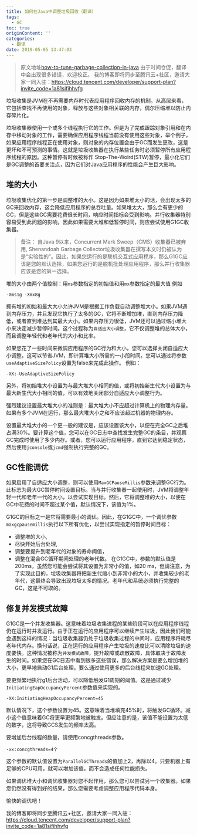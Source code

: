 ```yaml
---
title: 如何在Java中调整垃圾回收（翻译）
tags:
  - GC
toc: true
originContent: ''
categories:
  - 翻译
date: 2019-05-05 13:47:03
---
```


> 原文地址[how-to-tune-garbage-collection-in-java](https://dzone.com/articles/how-to-tune-garbage-collection-in-java)
由于时间仓促，翻译中会出现很多错误，欢迎校正。
我的博客即将同步至腾讯云+社区，邀请大家一同入驻：https://cloud.tencent.com/developer/support-plan?invite_code=1a81sifihhvfg

  垃圾收集是JVM在不再需要内存时代表应用程序回收内存的机制。从高层来看，它包括查找不再使用的对象，释放与这些对象相关联的内存，偶尔压缩堆以防止内存碎片化。

  垃圾收集器使用一个或多个线程执行它的工作。但是为了完成跟踪对象引用和在内存中移动对象的工作，需要确保应用程序线程当前没有使用这些对象，举个例子，如果应用程序线程正在使用对象，则对象的内存位置会由于GC而发生更改，这是更坏和不可预测的事情。这就是垃圾收集器在执行某些任务时必须暂停所有应用程序线程的原因。这种暂停有时候被称作 Stop-The-Wolrd(STW)暂停，最小化它们是GC调整的首要关注点，因为它们对Java应用程序的性能会产生巨大影响。

## 堆的大小
垃圾收集优化的第一步是调整堆的大小。这是因为如果堆太小的话，会出现太多的GC来回收内存，这会降低应用程序的总吞吐量。如果堆太大，那么会有更少的GC，但是这些GC需要花费很长时间，响应时间指标会受到影响。并行收集器特别容易受到此问题的影响，因此如果需要大堆和低暂停时间，则应尝试使用G1GC收集器。
> 备注： 自Java 9以来，Concurrent Mark Sweep（CMS）收集器已被弃用, Shenandoah Garbage Collector垃圾收集器在撰写本文时仍被认为是“实验性的”。因此，如果您运行的是联机交互式应用程序，那么G1GC应该是您的默认选择，如果您运行的是脱机批处理应用程序，那么并行收集器应该是您的第一选择。  

<!-- more -->
堆的大小由两个值控制：用`ms`参数指定的初始值和用`mx`参数指定的最大值 
例如
```
-Xms1g -Xmx8g
```
拥有堆的初始和最大大小允许JVM是根据工作负载自动调整堆大小。如果JVM遇到内存压力，并且发现它执行了太多的GC，它将不断增加堆，直到内存压力降低，或者直到堆达到其最大大小。如果内存压力很低，JVM还可以通过缩小堆大小来决定减少暂停时间。这个过程称为`自适应大小调整`，它不仅调整堆的总体大小，而且调整年轻代和老年代的大小和比率。

如果您花了一些时间来微调应用程序的GC行为和大小，您可以选择关闭自适应大小调整。这可以节省JVM，即计算堆大小所需的一小段时间。您可以通过将参数`useAdaptiveSizePolicy`设置为false来完成此操作。
例如：
```
-XX:-UseAdaptiveSizePolicy
```
另外，将初始堆大小设置为与最大堆大小相同的值，或将初始新生代大小设置为与最大新生代大小相同的值，可以有效地关闭部分自适应大小调整行为。

强烈建议设置最大堆大小的准则是：最大堆大小不应超过计算机上的物理内存量。如果有多个JVM在运行，那么最大堆大小之和不应该超过机器的物理内存。


设置最大堆大小的一个更一般的建议是，应该设置该大小，以便在完全GC之后堆占满30%。要计算这个值，您可以在GC日志中查找发生完整GC的条目，并观察GC完成时使用了多少内存。或者，您可以运行应用程序，直到它达到稳定状态，然后使用`jconsole`或`jcmd`强制执行完整的GC。

## GC性能调优

如果启用了自适应大小调整，则可以使用`MaxGCPauseMillis`参数来调整GC行为。此标志为最大GC暂停时间设置目标。当与并行收集器一起使用时，JVM将调整年轻一代和老年一代的大小，以尝试实现目标。然后，它将调整堆的大小，以便在GC中花费的时间不超过某个值，默认情况下，该值为1%。

G1GC的目标之一是它将需要最小的调优。因此，在G1GC中，一个调优参数`maxgcpausemillis`执行以下所有优化，以尝试实现指定的暂停时间目标：

- 调整堆的大小,
- 尽快开始后台处理,
- 调整要提升到老年代的对象的寿命阈值，
- 调整在混合GC循环期间处理的老年代数。
在G1GC中，参数的默认值是200ms，虽然您可能会尝试将其设置为非常小的值，如20 ms，但请注意，为了实现此目的，垃圾收集器将把新生代缩小到非常小的大小，并收集较少的老年代，这最终会导致出现垃圾太多的情况。老年代和系统必须执行完整的GC，这是不可取的。

## 修复并发模式故障

G1GC是一个并发收集器。这意味着垃圾收集进程的某些阶段可以在应用程序线程仍在运行时并发运行。由于正在运行的应用程序可以继续产生垃圾，因此我们可能会遇到这样的情况：当垃圾收集器仍处于垃圾收集过程的中间时，应用程序将耗尽老年代内存。换句话说，正在运行的应用程序产生垃圾的速度比可以清除垃圾的速度要快。这种情况被称为`并发模式故障`，提升故障或疏散故障，具体取决于故障发生的时间。如果您在GC日志中看到很多这些错误，那么解决方案是要么增加堆的大小，更早地启动G1后台处理，要么通过使用更多的后台线程来加速GC处理。

要更频繁地执行g1后台活动，可以降低触发G1周期的阈值。这是通过减少`InitiatingEapOccupancyPercent`参数值来实现的。 
```
-XX:InitiatingHeapOccupancyPercent=45
```
默认情况下，这个参数设置为45。这意味着当堆填充45%时，将触发GC循环。减小这个值意味着GC将更早更频繁地被触发。但应注意的是，该值不能设置为太低的数字，这将导致GCS发生的频率太高。

要增加后台线程的数量，请使用concgthreads参数。
```
-xx:concgthreads=4个
```
这个参数的默认值设置为`ParallelGCThreads`的值加上2，再除以4。只要机器上有足够的CPU可用，就可以增加该值，而不会造成任何性能损失。

如果调优堆大小和调优收集器对您不起作用，那么您可以尝试另一个收集器。如果您仍然没有得到好的结果，那么您需要考虑调整应用程序代码本身。

愉快的调优吧！



我的博客即将同步至腾讯云+社区，邀请大家一同入驻：https://cloud.tencent.com/developer/support-plan?invite_code=1a81sifihhvfg

